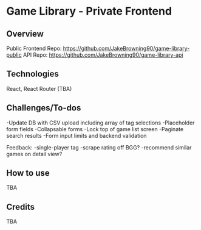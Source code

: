 # Game Library - Private Frontend

## Overview
Public Frontend Repo: https://github.com/JakeBrowning90/game-library-public
API Repo: https://github.com/JakeBrowning90/game-library-api

## Technologies
React, React Router (TBA)

## Challenges/To-dos
-Update DB with CSV upload including array of tag selections
-Placeholder form fields
-Collapsable forms
-Lock top of game list screen
-Paginate search results
-Form input limits and backend validation

Feedback:
-single-player tag
-scrape rating off BGG?
-recommend similar games on detail view?

## How to use
TBA

## Credits
TBA
